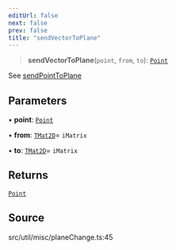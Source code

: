```yaml
---
editUrl: false
next: false
prev: false
title: "sendVectorToPlane"
---
```


> **sendVectorToPlane**(`point`, `from`, `to`): [`Point`](../../../classes/Point.md)

See [sendPointToPlane](../../../../../../api/namespaces/util/functions/sendpointtoplane)

## Parameters

• **point**: [`Point`](../../../classes/Point.md)

• **from**: [`TMat2D`](../../../type-aliases/TMat2D.md)= `iMatrix`

• **to**: [`TMat2D`](../../../type-aliases/TMat2D.md)= `iMatrix`

## Returns

[`Point`](../../../classes/Point.md)

## Source

src/util/misc/planeChange.ts:45
